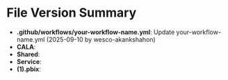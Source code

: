 # File Version Summary
- **.github/workflows/your-workflow-name.yml**: Update your-workflow-name.yml (2025-09-10 by wesco-akankshahon)
- **CALA**: 
- **Shared**: 
- **Service**: 
- **(1).pbix**: 
